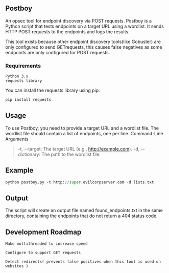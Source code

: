 ## Postboy

An opsec tool for endpoint discovery via POST requests. Postboy is a Python script that tests endpoints on a target URL using a wordlist. It sends HTTP POST requests to the endpoints and logs the results.

This tool exists because other endpoint discovery tools(like Gobuster) are only configured to send GETrequests, this causes false negatives as some endpoints are only configured for POST requests.

### Requirements

    Python 3.x
    requests library

You can install the requests library using pip:

```bash
pip install requests
```
## Usage

To use Postboy, you need to provide a target URL and a wordlist file. The wordlist file should contain a list of endpoints, one per line.
Command-Line Arguments

> -t, --target: The target URL (e.g., http://example.com).
> -d, --dictionary: The path to the wordlist file.

## Example
```python
python postboy.py -t http://super.evilcorpserver.com -d lists.txt
```
## Output

The script will create an output file named found_endpoints.txt in the same directory, containing the endpoints that do not return a 404 status code.

## Development Roadmap

    Make multithreaded to increase speed

    Configure to support GET requests

    Detect redirects( prevents false positives when this tool is used on websites )
